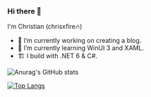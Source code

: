 ### Hi there 👋

I'm Christian (chrisxfire🔥) 
- 🔭 I’m currently working on creating a blog.
- 🌱 I’m currently learning WinUI 3 and XAML.
- 🏗 I build with .NET 6 & C#.
<!--
- 👯 I’m looking to collaborate on ...
- 🤔 I’m looking for help with ...
- 💬 Ask me about ...
 📫 How to reach me: ...
-->

![Anurag's GitHub stats](https://github-readme-stats.vercel.app/api?username=chrisxfire&show_icons=true&theme=transparent&count_private=true)

[![Top Langs](https://github-readme-stats.vercel.app/api/top-langs/?username=chrisxfire&layout=compact)](https://github.com/anuraghazra/github-readme-stats)

